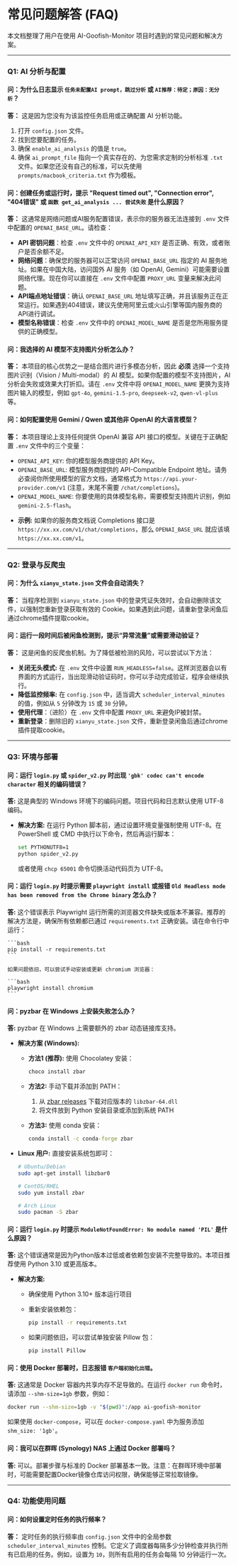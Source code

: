 # 常见问题解答 (FAQ)

本文档整理了用户在使用 AI-Goofish-Monitor 项目时遇到的常见问题和解决方案。

---

### **Q1: AI 分析与配置**

#### 问：为什么日志显示 `任务未配置AI prompt，跳过分析` 或 `AI推荐：待定；原因：无分析`？

**答：** 这是因为您没有为该监控任务启用或正确配置 AI 分析功能。

1.  打开 `config.json` 文件。
2.  找到您要配置的任务。
3.  确保 `enable_ai_analysis` 的值是 `true`。
4.  确保 `ai_prompt_file` 指向一个真实存在的、为您需求定制的分析标准 `.txt` 文件。如果您还没有自己的标准，可以先使用 `prompts/macbook_criteria.txt` 作为模板。

#### 问：创建任务或运行时，提示 "Request timed out", "Connection error", "404错误" 或 `函数 get_ai_analysis ... 尝试失败` 是什么原因？

**答：** 这通常是网络问题或AI服务配置错误，表示你的服务器无法连接到 `.env` 文件中配置的 `OPENAI_BASE_URL`。请检查：
*   **API 密钥问题**：检查 `.env` 文件中的 `OPENAI_API_KEY` 是否正确、有效，或者账户是否余额不足。
*   **网络问题**：确保您的服务器可以正常访问 `OPENAI_BASE_URL` 指定的 AI 服务地址。如果在中国大陆，访问国外 AI 服务（如 OpenAI, Gemini）可能需要设置网络代理。现在你可以直接在 `.env` 文件中配置 `PROXY_URL` 变量来解决此问题。
*   **API端点地址错误**：确认 `OPENAI_BASE_URL` 地址填写正确，并且该服务正在正常运行。如果遇到404错误，建议先使用阿里云或火山引擎等国内服务商的API进行调试。
*   **模型名称错误**：检查 `.env` 文件中的 `OPENAI_MODEL_NAME` 是否是您所用服务提供的正确模型。

#### 问：我选择的 AI 模型不支持图片分析怎么办？

**答：** 本项目的核心优势之一是结合图片进行多模态分析，因此 **必须** 选择一个支持图片识别（Vision / Multi-modal）的 AI 模型。如果你配置的模型不支持图片，AI 分析会失败或效果大打折扣。请在 `.env` 文件中将 `OPENAI_MODEL_NAME` 更换为支持图片输入的模型，例如 `gpt-4o`, `gemini-1.5-pro`, `deepseek-v2`, `qwen-vl-plus` 等。

#### 问：如何配置使用 Gemini / Qwen 或其他非 OpenAI 的大语言模型？

**答：** 本项目理论上支持任何提供 OpenAI 兼容 API 接口的模型。关键在于正确配置 `.env` 文件中的三个变量：
*   `OPENAI_API_KEY`: 你的模型服务商提供的 API Key。
*   `OPENAI_BASE_URL`: 模型服务商提供的 API-Compatible Endpoint 地址。请务必查阅你所使用模型的官方文档，通常格式为 `https://api.your-provider.com/v1` (注意，末尾不需要 `/chat/completions`)。
*   `OPENAI_MODEL_NAME`: 你要使用的具体模型名称，需要模型支持图片识别，例如 `gemini-2.5-flash`。
- **示例:** 如果你的服务商文档说 Completions 接口是 `https://xx.xx.com/v1/chat/completions`，那么 `OPENAI_BASE_URL` 就应该填 `https://xx.xx.com/v1`。

---

### **Q2: 登录与反爬虫**

#### 问：为什么 `xianyu_state.json` 文件会自动消失？

**答：** 当程序检测到 `xianyu_state.json` 中的登录凭证失效时，会自动删除该文件，以强制您重新登录获取有效的 Cookie。如果遇到此问题，请重新登录闲鱼后通过chrome插件提取cookie。

#### 问：运行一段时间后被闲鱼检测到，提示“异常流量”或需要滑动验证？

**答：** 这是闲鱼的反爬虫机制。为了降低被检测的风险，可以尝试以下方法：
*   **关闭无头模式:** 在 `.env` 文件中设置 `RUN_HEADLESS=false`。这样浏览器会以有界面的方式运行，当出现滑动验证码时，你可以手动完成验证，程序会继续执行。
*   **降低监控频率:** 在 `config.json` 中，适当调大 `scheduler_interval_minutes` 的值，例如从 `5` 分钟改为 `15` 或 `30` 分钟。
*   **使用代理**：（进阶）在 `.env` 文件中配置 `PROXY_URL` 来避免IP被封禁。
*   **重新登录**：删除旧的 `xianyu_state.json` 文件，重新登录闲鱼后通过chrome插件提取cookie。

---

### **Q3: 环境与部署**

#### 问：运行 `login.py` 或 `spider_v2.py` 时出现 `'gbk' codec can't encode character` 相关的编码错误？
**答:** 这是典型的 Windows 环境下的编码问题。项目代码和日志默认使用 UTF-8 编码。
- **解决方案:** 在运行 Python 脚本前，通过设置环境变量强制使用 UTF-8。在 PowerShell 或 CMD 中执行以下命令，然后再运行脚本：

    ```bash
    set PYTHONUTF8=1
    python spider_v2.py
    ```

    或者使用 `chcp 65001` 命令切换活动代码页为 UTF-8。

#### 问：运行 `login.py` 时提示需要 `playwright install` 或报错 `Old Headless mode has been removed from the Chrome binary` 怎么办？
**答:** 这个错误表示 Playwright 运行所需的浏览器文件缺失或版本不兼容。推荐的解决方法是，确保所有依赖都已通过 `requirements.txt` 正确安装。请在命令行中运行：

    ```bash
    pip install -r requirements.txt
    ```

    如果问题依旧，可以尝试手动安装或更新 chromium 浏览器：

    ```bash
    playwright install chromium
    ```

#### 问：pyzbar 在 Windows 上安装失败怎么办？
**答:** pyzbar 在 Windows 上需要额外的 zbar 动态链接库支持。
- **解决方案 (Windows):**
    - **方法1 (推荐):** 使用 Chocolatey 安装：

        ```cmd
        choco install zbar
        ```

    - **方法2:** 手动下载并添加到 PATH：
        1. 从 [zbar releases](https://github.com/NaturalHistoryMuseum/pyzbar/releases) 下载对应版本的 `libzbar-64.dll`
        2. 将文件放到 Python 安装目录或添加到系统 PATH
    - **方法3:** 使用 conda 安装：

        ```cmd
        conda install -c conda-forge zbar
        ```

- **Linux 用户:** 直接安装系统包即可：

    ```bash
    # Ubuntu/Debian
    sudo apt-get install libzbar0
    
    # CentOS/RHEL
    sudo yum install zbar
    
    # Arch Linux
    sudo pacman -S zbar
    ```

#### 问：运行 `login.py` 时提示 `ModuleNotFoundError: No module named 'PIL'` 是什么原因？
**答:** 这个错误通常是因为Python版本过低或者依赖包安装不完整导致的。本项目推荐使用 Python 3.10 或更高版本。
- **解决方案:**
    - 确保使用 Python 3.10+ 版本运行项目
    - 重新安装依赖包：

        ```bash
        pip install -r requirements.txt
        ```

    - 如果问题依旧，可以尝试单独安装 Pillow 包：

        ```bash
        pip install Pillow
        ```

#### 问：使用 Docker 部署时，日志报错 `客户端初始化出错`。
**答:** 这通常是 Docker 容器内共享内存不足导致的。在运行 `docker run` 命令时，请添加 `--shm-size=1gb` 参数，例如：
```bash
docker run --shm-size=1gb -v "$(pwd)":/app ai-goofish-monitor
```
如果使用 `docker-compose`，可以在 `docker-compose.yaml` 中为服务添加 `shm_size: '1gb'`。

#### 问：我可以在群晖 (Synology) NAS 上通过 Docker 部署吗？
**答:** 可以。部署步骤与标准的 Docker 部署基本一致。注意：在群晖环境中部署时，可能需要配置Docker镜像仓库访问权限，确保能够正常拉取镜像。

---

### **Q4: 功能使用问题**

#### 问：如何设置定时任务的执行频率？

**答：** 定时任务的执行频率由 `config.json` 文件中的全局参数 `scheduler_interval_minutes` 控制。它定义了调度器每隔多少分钟检查并执行所有已启用的任务。例如，设置为 `10`，则所有启用的任务会每隔 10 分钟运行一次。
